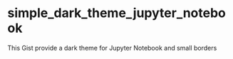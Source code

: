 # simple_dark_theme_jupyter_notebook
This Gist provide a dark theme for Jupyter Notebook and small borders
